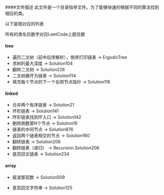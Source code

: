 ####文件描述
此文件是一个目录指导文件。为了能够快速的根据不同的算法找到相应的类。

以下是相对应的列表

所有的类名后数字对应LeetCode上题目数

#### tree

- 遍历二叉树（前中后序解析），倒序打印链表 -> ErgodicTree
- 求树的最大深度 -> Solution104
- 翻转二叉树 -> Solution226
- 二叉树展开为链表 -> Solution114
- 填充每个节点的下一个右侧节点指针 -> Solution116

#### linked

- 合并两个有序链表  -> Solution21
- 环形链表  -> Solution141
- 环形链表找到环入口  -> Solution142
- 删除倒数第N个节点  -> Solution19
- 链表的中间节点  -> Solution876
- 返回两个链表相交的节点  -> Solution160
- 翻转链表  -> Solution206
- 翻转链表（递归）  -> Recursion.Solution206
- 是否回文链表 -> Solution234

#### array

- 斐波那契数  -> Solution509


- 是否回文字符串 -> Solution125
